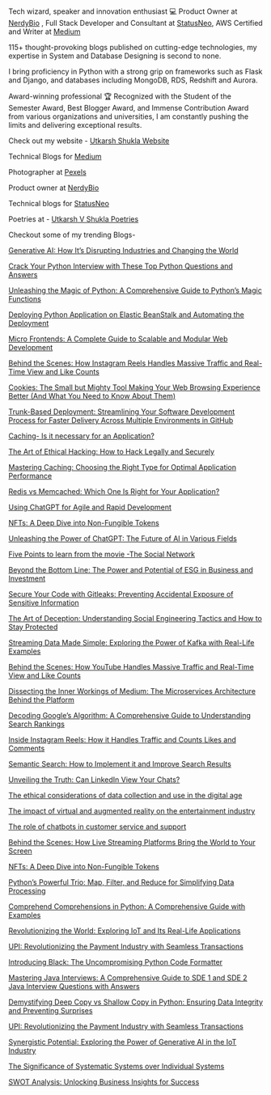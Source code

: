Tech wizard, speaker and innovation enthusiast 💻 Product Owner at [NerdyBio](https://www.nerdybio.com/) , Full Stack Developer and Consultant at [StatusNeo](https://statusneo.com/), AWS Certified and Writer at [Medium](https://medium.com/@utkarshshukla.author)

115+ thought-provoking blogs published on cutting-edge technologies, my expertise in System and Database Designing is second to none. 

I bring proficiency in Python with a strong grip on frameworks such as Flask and Django, and databases including MongoDB, RDS, Redshift and Aurora.

Award-winning professional 🏆 Recognized with the Student of the Semester Award, Best Blogger Award, and Immense Contribution Award from various organizations and universities, I am constantly pushing the limits and delivering exceptional results. 

Check out my website - [Utkarsh Shukla Website](https://www.utkarshshukla.com/)

Technical Blogs for [Medium](https://medium.com/@utkarshshukla.author)

Photographer at [Pexels](https://www.pexels.com/@utkarsh-shukla-204757820/)

Product owner at [NerdyBio](https://www.nerdybio.com/)

Technical blogs for [StatusNeo](https://statusneo.com/author/utkarsh-shukla)

Poetries at - [Utkarsh V Shukla Poetries](https://www.utkarshshukla.com/poetry)

Checkout some of my trending Blogs-

[Generative AI: How It’s Disrupting Industries and Changing the World](https://statusneo.com/generative-ai-how-its-disrupting-industries-and-changing-the-world/)

[Crack Your Python Interview with These Top Python Questions and Answers](https://medium.com/@utkarshshukla.author/crack-your-python-interview-with-these-top-python-questions-and-answers-1de79f373e0f)

[Unleashing the Magic of Python: A Comprehensive Guide to Python’s Magic Functions](https://medium.com/@utkarshshukla.author/unleashing-the-magic-of-python-a-comprehensive-guide-to-pythons-magic-functions-5813ec849221)

[Deploying Python Application on Elastic BeanStalk and Automating the Deployment](https://medium.com/devops-dev/deploying-python-flask-application-on-aws-elastic-beanstalk-and-creating-a-ci-cd-pipeline-with-4494538e31f9)

[Micro Frontends: A Complete Guide to Scalable and Modular Web Development](https://statusneo.com/micro-frontends-a-complete-guide-to-scalable-and-modular-web-development/)

[Behind the Scenes: How Instagram Reels Handles Massive Traffic and Real-Time View and Like Counts](https://statusneo.com/behind-the-scenes-how-instagram-reels-handles-massive-traffic-and-real-time-view-and-like-counts/)

[Cookies: The Small but Mighty Tool Making Your Web Browsing Experience Better (And What You Need to Know About Them)](https://medium.com/@utkarshshukla.author/cookies-the-small-but-mighty-tool-making-your-web-browsing-experience-better-and-what-you-need-to-cc9d8168daa0)

[Trunk-Based Deployment: Streamlining Your Software Development Process for Faster Delivery Across Multiple Environments in GitHub](https://medium.com/@utkarshshukla.author/trunk-based-deployment-streamlining-your-software-development-process-for-faster-delivery-across-9501a4c7717c)

[Caching- Is it necessary for an Application?](https://medium.com/@utkarshshukla.author/caching-is-it-necessary-for-an-application-fd6f0cc79100)

[The Art of Ethical Hacking: How to Hack Legally and Securely](https://medium.com/@utkarshshukla.author/the-art-of-ethical-hacking-how-to-hack-legally-and-securely-2ce8e5b6b81)

[Mastering Caching: Choosing the Right Type for Optimal Application Performance](https://medium.com/@utkarshshukla.author/mastering-caching-choosing-the-right-type-for-optimal-application-performance-407e169461b7)

[Redis vs Memcached: Which One Is Right for Your Application?](https://medium.com/@utkarshshukla.author/redis-vs-memcached-which-one-is-right-for-your-application-a3525d4ed688)

[Using ChatGPT for Agile and Rapid Development](https://medium.com/devops-dev/using-chatgpt-for-agile-and-rapid-development-57f572b412d3)

[NFTs: A Deep Dive into Non-Fungible Tokens](https://medium.com/@utkarshshukla.author/nfts-a-deep-dive-into-non-fungible-tokens-c42b4cbbf1f7)

[Unleashing the Power of ChatGPT: The Future of AI in Various Fields](https://medium.com/@utkarshshukla.author/unleashing-the-power-of-chatgpt-the-future-of-ai-in-various-fields-8b0c922ad81b)

[Five Points to learn from the movie -The Social Network](https://medium.com/@utkarshshukla.author/five-points-to-learn-from-the-movie-the-social-network-e96d7324df2b)

[Beyond the Bottom Line: The Power and Potential of ESG in Business and Investment](https://medium.com/@utkarshshukla.author/beyond-the-bottom-line-the-power-and-potential-of-esg-in-business-and-investment-52b8a71c9e85)

[Secure Your Code with Gitleaks: Preventing Accidental Exposure of Sensitive Information](https://medium.com/@utkarshshukla.author/secure-your-code-with-gitleaks-preventing-accidental-exposure-of-sensitive-information-5bae2d125e96)

[The Art of Deception: Understanding Social Engineering Tactics and How to Stay Protected](https://medium.com/@utkarshshukla.author/the-art-of-deception-understanding-social-engineering-tactics-and-how-to-stay-protected-38d2a564bc2e)

[Streaming Data Made Simple: Exploring the Power of Kafka with Real-Life Examples](https://medium.com/@utkarshshukla.author/streaming-data-made-simple-exploring-the-power-of-kafka-with-real-life-examples-301374a07713)

[Behind the Scenes: How YouTube Handles Massive Traffic and Real-Time View and Like Counts](https://medium.com/@utkarshshukla.author/behind-the-scenes-how-youtube-handles-massive-traffic-and-real-time-view-and-like-counts-18468436a96e)

[Dissecting the Inner Workings of Medium: The Microservices Architecture Behind the Platform](https://medium.com/@utkarshshukla.author/dissecting-the-inner-workings-of-medium-the-microservices-architecture-behind-the-platform-890e32c879cc)

[Decoding Google’s Algorithm: A Comprehensive Guide to Understanding Search Rankings](https://medium.com/@utkarshshukla.author/decoding-googles-algorithm-a-comprehensive-guide-to-understanding-search-rankings-7703a1c16b15)

[Inside Instagram Reels: How it Handles Traffic and Counts Likes and Comments](https://medium.com/@utkarshshukla.author/inside-instagram-reels-how-it-handles-traffic-and-counts-likes-and-comments-8fc84a94944d)

[Semantic Search: How to Implement it and Improve Search Results](https://medium.com/@utkarshshukla.author/semantic-search-how-to-implement-it-and-improve-search-results-16b017acf7c3)

[Unveiling the Truth: Can LinkedIn View Your Chats?](https://medium.com/@utkarshshukla.author/unveiling-the-truth-can-linkedin-view-your-chats-fb39541cdac3)

[The ethical considerations of data collection and use in the digital age](https://medium.com/@utkarshshukla.author/the-ethical-considerations-of-data-collection-and-use-in-the-digital-age-55347261a0d5)

[The impact of virtual and augmented reality on the entertainment industry](https://medium.com/@utkarshshukla.author/the-impact-of-virtual-and-augmented-reality-on-the-entertainment-industry-875ab6cab563)

[The role of chatbots in customer service and support](https://medium.com/@utkarshshukla.author/the-role-of-chatbots-in-customer-service-and-support-26b86bc8b559)

[Behind the Scenes: How Live Streaming Platforms Bring the World to Your Screen](https://medium.com/@utkarshshukla.author/behind-the-scenes-how-live-streaming-platforms-bring-the-world-to-your-screen-f40bf7ec6c79)

[NFTs: A Deep Dive into Non-Fungible Tokens](https://medium.com/@utkarshshukla.author/nfts-a-deep-dive-into-non-fungible-tokens-c42b4cbbf1f7)

[Python’s Powerful Trio: Map, Filter, and Reduce for Simplifying Data Processing](https://medium.com/@utkarshshukla.author/pythons-powerful-trio-map-filter-and-reduce-for-simplifying-data-processing-f4ab79fd076f)

[Comprehend Comprehensions in Python: A Comprehensive Guide with Examples](https://medium.com/@utkarshshukla.author/comprehend-comprehensions-in-python-a-comprehensive-guide-with-examples-5f5ae9a37637)

[Revolutionizing the World: Exploring IoT and Its Real-Life Applications](https://medium.com/@utkarshshukla.author/revolutionizing-the-world-exploring-iot-and-its-real-life-applications-5e4fe9aedb5c)

[UPI: Revolutionizing the Payment Industry with Seamless Transactions](https://medium.com/@utkarshshukla.author/upi-revolutionizing-the-payment-industry-with-seamless-transactions-f719c6eaedb)

[Introducing Black: The Uncompromising Python Code Formatter](https://statusneo.com/introducing-black-the-uncompromising-python-code-formatter/)

[Mastering Java Interviews: A Comprehensive Guide to SDE 1 and SDE 2 Java Interview Questions with Answers](https://medium.com/@utkarshshukla.author/mastering-java-interviews-a-comprehensive-guide-to-sde-1-and-sde-2-java-interview-questions-with-9a8329d359c7)

[Demystifying Deep Copy vs Shallow Copy in Python: Ensuring Data Integrity and Preventing Surprises](https://medium.com/@utkarshshukla.author/demystifying-deep-copy-vs-shallow-copy-in-python-ensuring-data-integrity-and-preventing-surprises-b28b2c4740c1)

[UPI: Revolutionizing the Payment Industry with Seamless Transactions](https://medium.com/@utkarshshukla.author/upi-revolutionizing-the-payment-industry-with-seamless-transactions-f719c6eaedb)

[Synergistic Potential: Exploring the Power of Generative AI in the IoT Industry](https://www.linkedin.com/pulse/synergistic-potential-exploring-power-generative-ai-iot-shukla%3FtrackingId=Ro50gqcAJecUQ8HcvfYKdQ%253D%253D/?trackingId=Ro50gqcAJecUQ8HcvfYKdQ%3D%3D)

[The Significance of Systematic Systems over Individual Systems](https://www.linkedin.com/pulse/significance-systematic-systems-over-individual-utkarsh-shukla%3FtrackingId=jzs4zzo%252FQE20TW%252BN4%252FTqzQ%253D%253D/?trackingId=jzs4zzo%2FQE20TW%2BN4%2FTqzQ%3D%3D)

[SWOT Analysis: Unlocking Business Insights for Success](https://medium.com/@utkarshshukla.author/swot-analysis-unlocking-business-insights-for-success-c996e41afcfa)
